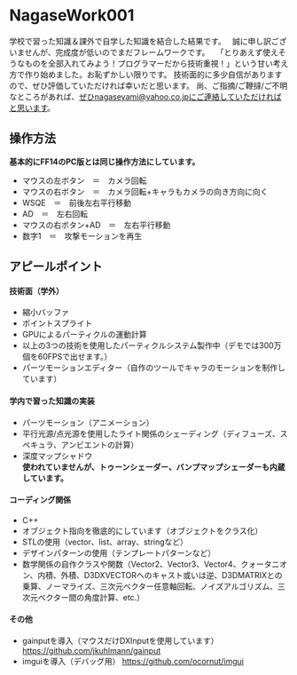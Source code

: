 # NagaseWork001
学校で習った知識＆課外で自学した知識を結合した結果です。  
誠に申し訳ございませんが、完成度が低いのでまだフレームワークです。  
「とりあえず使えそうなものを全部入れてみよう！プログラマーだから技術重視！」という甘い考え方で作り始めました。お恥ずかしい限りです。
技術面的に多少自信がありますので、ぜひ評価していただければ幸いだと思います。
尚、ご指摘/ご鞭撻/ご不明なところがあれば、ぜひnagaseyami@yahoo.co.jpにご連絡していただければと思います。

## 操作方法
**基本的にFF14のPC版とは同じ操作方法にしています。**
* マウスの左ボタン　＝　カメラ回転  
* マウスの右ボタン　＝　カメラ回転+キャラもカメラの向き方向に向く  
* WSQE　＝　前後左右平行移動  
* AD　＝　左右回転  
* マウスの右ボタン+AD　＝　左右平行移動
* 数字1　＝　攻撃モーションを再生
## アピールポイント
#### 技術面（学外）
* 縮小バッファ
* ポイントスプライト
* GPUによるパーティクルの運動計算
* 以上の3つの技術を使用したパーティクルシステム製作中（デモでは300万個を60FPSで出せます。）
* パーツモーションエディター（自作のツールでキャラのモーションを制作しています）
#### 学内で習った知識の実装
* パーツモーション（アニメーション）
* 平行光源/点光源を使用したライト関係のシェーディング（ディフューズ、スペキュラ、アンビエントの計算）
* 深度マップシャドウ  
**使われていませんが、トゥーンシェーダー、バンプマップシェーダーも内蔵しています。**
#### コーディング関係
* C++
* オブジェクト指向を徹底的にしています（オブジェクトをクラス化）
* STLの使用（vector、list、array、stringなど）
* デザインパターンの使用（テンプレートパターンなど）
* 数学関係の自作クラスや関数（Vector2、Vector3、Vector4、クォータニオン、内積、外積、D3DXVECTORへのキャスト或いは逆、D3DMATRIXとの乗算、ノーマライズ、三次元ベクター任意軸回転、ノイズアルゴリズム、三次元ベクター間の角度計算、etc.）
#### その他
* gainputを導入（マウスだけDXInputを使用しています） https://github.com/jkuhlmann/gainput
* imguiを導入（デバッグ用） https://github.com/ocornut/imgui
